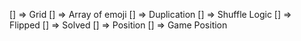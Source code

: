 [] => Grid
[] => Array of emoji
[] => Duplication
[] => Shuffle Logic
[] => Flipped
[] => Solved
[] => Position
[] => Game Position

